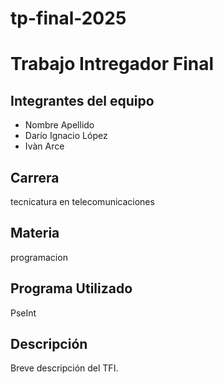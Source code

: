 # tp-final-2025
# Trabajo Intregador Final
## Integrantes del equipo
- Nombre Apellido
- Darío Ignacio López
- Ivàn Arce
## Carrera
tecnicatura en telecomunicaciones
## Materia
programacion
## Programa Utilizado
PseInt
## Descripción
Breve descripción del TFI.
